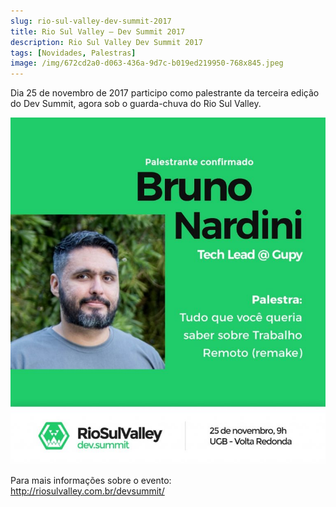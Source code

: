 ```yaml
---
slug: rio-sul-valley-dev-summit-2017
title: Rio Sul Valley – Dev Summit 2017
description: Rio Sul Valley Dev Summit 2017
tags: [Novidades, Palestras]
image: /img/672cd2a0-d063-436a-9d7c-b019ed219950-768x845.jpeg
---
```


Dia 25 de novembro de 2017 participo como palestrante da terceira edição do Dev Summit, agora sob o guarda-chuva do Rio Sul Valley.

<!--truncate-->

![Palestrante confimado: Bruno Nardini](../static/img/672cd2a0-d063-436a-9d7c-b019ed219950-768x845.jpeg)

Para mais informações sobre o evento: http://riosulvalley.com.br/devsummit/

